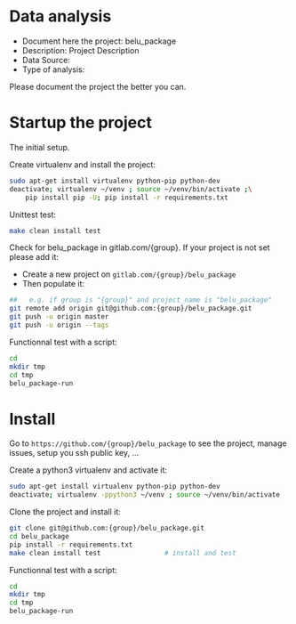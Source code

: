 # Data analysis
- Document here the project: belu_package
- Description: Project Description
- Data Source:
- Type of analysis:

Please document the project the better you can.

# Startup the project

The initial setup.

Create virtualenv and install the project:
```bash
sudo apt-get install virtualenv python-pip python-dev
deactivate; virtualenv ~/venv ; source ~/venv/bin/activate ;\
    pip install pip -U; pip install -r requirements.txt
```

Unittest test:
```bash
make clean install test
```

Check for belu_package in gitlab.com/{group}.
If your project is not set please add it:

- Create a new project on `gitlab.com/{group}/belu_package`
- Then populate it:

```bash
##   e.g. if group is "{group}" and project_name is "belu_package"
git remote add origin git@github.com:{group}/belu_package.git
git push -u origin master
git push -u origin --tags
```

Functionnal test with a script:

```bash
cd
mkdir tmp
cd tmp
belu_package-run
```

# Install

Go to `https://github.com/{group}/belu_package` to see the project, manage issues,
setup you ssh public key, ...

Create a python3 virtualenv and activate it:

```bash
sudo apt-get install virtualenv python-pip python-dev
deactivate; virtualenv -ppython3 ~/venv ; source ~/venv/bin/activate
```

Clone the project and install it:

```bash
git clone git@github.com:{group}/belu_package.git
cd belu_package
pip install -r requirements.txt
make clean install test                # install and test
```
Functionnal test with a script:

```bash
cd
mkdir tmp
cd tmp
belu_package-run
```
